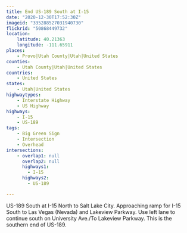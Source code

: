 ```yaml
---
title: End US-189 South at I-15
date: "2020-12-30T17:52:30Z"
imageid: "335288527031940730"
flickrid: "50868449732"
location:
    latitude: 40.21363
    longitude: -111.65911
places:
    - Provo|Utah County|Utah|United States
counties:
    - Utah County|Utah|United States
countries:
    - United States
states:
    - Utah|United States
highwaytypes:
    - Interstate Highway
    - US Highway
highways:
    - I-15
    - US-189
tags:
    - Big Green Sign
    - Intersection
    - Overhead
intersections:
    - overlap1: null
      overlap2: null
      highways1:
        - I-15
      highways2:
        - US-189

---
```

US-189 South at I-15 North to Salt Lake City.  Approaching ramp for I-15 South to Las Vegas (Nevada) and Lakeview Parkway.  Use left lane to continue south on University Ave./To Lakeview Parkway.  This is the southern end of US-189.